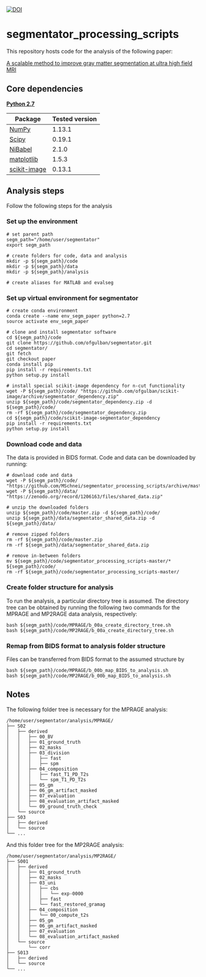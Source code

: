 [![DOI](https://zenodo.org/badge/104360271.svg)](https://zenodo.org/badge/latestdoi/104360271)

# segmentator_processing_scripts

This repository hosts code for the analysis of the following paper:

[A scalable method to improve gray matter segmentation at ultra high field MRI](https://www.biorxiv.org/content/early/2018/01/10/245738)


## Core dependencies
**[Python 2.7](https://www.python.org/download/releases/2.7/)**

| Package                                   | Tested version |
|-------------------------------------------|----------------|
| [NumPy](http://www.numpy.org/)            | 1.13.1         |
| [Scipy](https://www.scipy.org/)           | 0.19.1         |
| [NiBabel](http://nipy.org/nibabel/)       | 2.1.0          |
| [matplotlib](https://matplotlib.org/)     | 1.5.3          |
| [scikit-image](http://scikit-image.org)   | 0.13.1         |


## Analysis steps
Follow the following steps for the analysis

### Set up the environment
```
# set parent path
segm_path="/home/user/segmentator"
export segm_path

# create folders for code, data and analysis
mkdir -p ${segm_path}/code
mkdir -p ${segm_path}/data
mkdir -p ${segm_path}/analysis

# create aliases for MATLAB and evalseg

```

### Set up virtual environment for segmentator
```
# create conda environment
conda create --name env_segm_paper python=2.7
source activate env_segm_paper

# clone and install segmentator software
cd ${segm_path}/code
git clone https://github.com/ofgulban/segmentator.git
cd segmentator/
git fetch
git checkout paper
conda install pip
pip install -r requirements.txt
python setup.py install

# install special scikit-image dependency for n-cut functionality
wget -P ${segm_path}/code/ "https://github.com/ofgulban/scikit-image/archive/segmentator_dependency.zip"
unzip ${segm_path}/code/segmentator_dependency.zip -d ${segm_path}/code/
rm -rf ${segm_path}/code/segmentator_dependency.zip
cd ${segm_path}/code/scikit-image-segmentator_dependency
pip install -r requirements.txt
python setup.py install
```

### Download code and data
The data is provided in BIDS format. Code and data can be downloaded by running:
```
# download code and data
wget -P ${segm_path}/code/ "https://github.com/MSchnei/segmentator_processing_scripts/archive/master.zip"
wget -P ${segm_path}/data/ "https://zenodo.org/record/1206163/files/shared_data.zip"

# unzip the downloaded folders
unzip ${segm_path}/code/master.zip -d ${segm_path}/code/
unzip ${segm_path}/data/segmentator_shared_data.zip -d ${segm_path}/data/

# remove zipped folders
rm -rf ${segm_path}/code/master.zip
rm -rf ${segm_path}/data/segmentator_shared_data.zip

# remove in-between folders
mv ${segm_path}/code/segmentator_processing_scripts-master/* ${segm_path}/code/
rm -rf ${segm_path}/code/segmentator_processing_scripts-master/
```

### Create folder structure for analysis
To run the analysis, a particular directory tree is assumed.
The directory tree can be obtained by running the following two commands for the
MPRAGE and MP2RAGE data analysis, respectively:
```
bash ${segm_path}/code/MPRAGE/b_00a_create_directory_tree.sh
bash ${segm_path}/code/MP2RAGE/b_00a_create_directory_tree.sh
```
### Remap from BIDS format to analysis folder structure
Files can be transferred from BIDS format to the assumed structure by
```
bash ${segm_path}/code/MPRAGE/b_00b_map_BIDS_to_analysis.sh
bash ${segm_path}/code/MP2RAGE/b_00b_map_BIDS_to_analysis.sh
```

## Notes
The following folder tree is necessary for the MPRAGE analysis:
```
/home/user/segmentator/analysis/MPRAGE/
├── S02
│   ├── derived
│   │   ├── 00_BV
│   │   ├── 01_ground_truth
│   │   ├── 02_masks
│   │   ├── 03_division
│   │   │   ├── fast
│   │   │   ├── spm
│   │   ├── 04_composition
│   │   │   ├── fast_T1_PD_T2s
│   │   │   └── spm_T1_PD_T2s
│   │   ├── 05_gm
│   │   ├── 06_gm_artifact_masked
│   │   ├── 07_evaluation
│   │   ├── 08_evaluation_artifact_masked
│   │   └── 09_ground_truth_check
│   └── source
├── S03
│   ├── derived
│   └── source
└── ...
```

And this folder tree for the MP2RAGE analysis:
```
/home/user/segmentator/analysis/MP2RAGE/
├── S001
│   ├── derived
│   │   ├── 01_ground_truth
│   │   ├── 02_masks
│   │   ├── 03_uni
│   │   │   ├── cbs
│   │   │   │   └── exp-0000
│   │   │   ├── fast
│   │   │   └── fast_restored_gramag
│   │   ├── 04_composition
│   │   │   └── 00_compute_t2s
│   │   ├── 05_gm
│   │   ├── 06_gm_artifact_masked
│   │   ├── 07_evaluation
│   │   └── 08_evaluation_artifact_masked
│   └── source
│       └── corr
├── S013
│   ├── derived
│   └── source
└── ...
```
